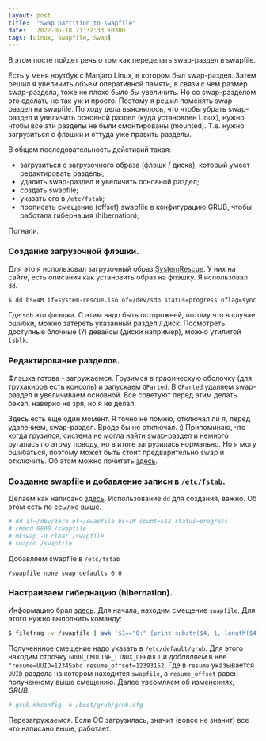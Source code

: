 ```yaml
---
layout: post
title:  "Swap partition to swapfile"
date:   2022-06-18 21:32:33 +0300
tags: [Linux, Swapfile, Swap]
---
```


В этом посте пойдет речь о том как переделать swap-раздел в swapfile.

Есть у меня ноутбук c Manjaro Linux, в котором был swap-раздел. Затем решил я 
увеличить объем оперативной памяти, в связи с чем размер swap-раздела, тоже 
не плохо было бы увеличить. Но со swap-разделом это сделать не так уж и просто. 
Поэтому я решил поменять swap-раздел на swapfile. По ходу дела выяснилось, что чтобы 
убрать swap-раздел и увеличить основной раздел (куда установлен Linux), нужно 
чтобы все эти разделы не были смонтированы (mounted). Т.е. нужно загрузиться 
с флэшки и оттуда уже править разделы.

В общем последовательность дейстивий такая:
- загрузиться с загрузочного образа (флэшк / диска), который умеет редактировать разделы;
- удалить swap-раздел и увеличить основной раздел;
- создать swapfile;
- указать его в `/etc/fstab`;
- прописать смещение (оffset) swapfile в конфигурацию GRUB, чтобы работала
  гибернация (hibernation);

Погнали.

### Создание загрузочной флэшки.
Для это я использовал загрузочный образ
[SystemRescue](https://www.system-rescue.org/). У них на сайте, есть описания
как установить образ на флэшку. Я использовал `dd`.
```sh
$ dd bs=4M if=system-rescue.iso of=/dev/sdb status=progress oflag=sync
```
Где `sdb` это флэшка. С этим надо быть осторожней, потому что в случае ошибки,
можно затереть указанный раздел / диск. Посмотреть доступные блочные (?)
девайсы (диски например), можно утилитой `lsblk`.

### Редактирование разделов.
Флэшка готова - загружаемся. Грузимся в графическую оболочку (для трухакиров есть
консоль) и запускаем `GParted`. В `GParted` удаляем swap-раздел и увеличиваем
основной. Все советуют перед этим делать бэкап, наверно не зря, но я не делал.

Здесь есть еще один момент. Я точно не помню, отключал ли я, перед удалением,
swap-раздел. Вроде бы не отключал. :) Припоминаю, что когда грузился, система не
могла найти swap-раздел и немного ругалась по этому поводу, но в итоге
загрузилась нормально. Но я могу ошибаться, поэтому может быть стоит
предварительно swap и отключить. Об этом можно почитать
[здесь](https://wiki.archlinux.org/title/swap#Disabling_swap).

### Создание swapfile и добавление записи в `/etc/fstab`.
Делаем как написано [здесь](https://wiki.archlinux.org/title/swap#Manually). 
Использование `dd` для создания, важно. Об этом есть по ссылке выше.
```sh
# dd if=/dev/zero of=/swapfile bs=1M count=512 status=progress
# chmod 0600 /swapfile
# mkswap -U clear /swapfile
# swapon /swapfile
```

Добавляем swapfile в `/etc/fstab`
```fstab
/swapfile none swap defaults 0 0
```

### Настраиваем гибернацию (hibernation).
Информацию брал [здесь](https://wiki.archlinux.org/title/Power_management/Suspend_and_hibernate#Hibernation_into_swap_file).
Для начала, находим смещение `swapfile`. Для этого нужно выполнить команду:
```sh
$ filefrag -v /swapfile | awk '$1=="0:" {print substr($4, 1, length($4)-2)}'
```
Полученнное смещение надо указать в `/etc/default/grub`. Для этого находим строчку 
`GRUB_CMDLINE_LINUX_DEFAULT` и *добавляем* в нее `"resume=UUID=12345abc resume_offset=12393152`.
Где в `resume` указывается `UUID` раздела на котором находится `swapfile`, а `resume_offset` 
равен полученному выше смещению. 
Далее увеомляем об изменениях, *GRUB*:
```sh
# grub-mkconfig -o /boot/grub/grub.cfg
```

Перезагружаемся. Если ОС загрузилась, значит (вовсе не значит) все что написано выше, работает.

